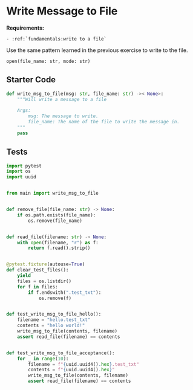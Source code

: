 # Write Message to File



**Requirements:**
```eval_rst
- :ref:`fundamentals:write to a file`

```


Use the same pattern learned in the previous exercise to write to the file.

`open(file_name: str, mode: str)`

## Starter Code
```python
def write_msg_to_file(msg: str, file_name: str) ->< None>:
    """Will write a message to a file
    
    Args:
        msg: The message to write.
        file_name: The name of the file to write the message in.
    """
    pass
```

## Tests
```python
import pytest
import os
import uuid


from main import write_msg_to_file


def remove_file(file_name: str) -> None:
    if os.path.exists(file_name):
        os.remove(file_name)


def read_file(filename: str) -> None:
    with open(filename, "r") as f:
        return f.read().strip()


@pytest.fixture(autouse=True)
def clear_test_files():
    yield
    files = os.listdir()
    for f in files:
        if f.endswith(".test_txt"):
            os.remove(f)


def test_write_msg_to_file_hello():
    filename = "hello.test_txt"
    contents = "hello world!"
    write_msg_to_file(contents, filename)
    assert read_file(filename) == contents


def test_write_msg_to_file_acceptance():
    for _ in range(10):
        filename = f"{uuid.uuid4().hex}.test_txt"
        contents = f"{uuid.uuid4().hex}"
        write_msg_to_file(contents, filename)
        assert read_file(filename) == contents
```
